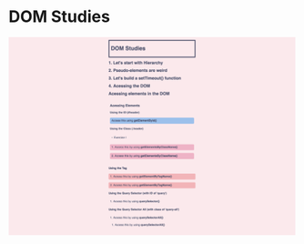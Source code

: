 # DOM Studies

![dom-screenshot](https://github.com/divertimentos/course-dom/blob/main/public/dom-screenshot.png)



